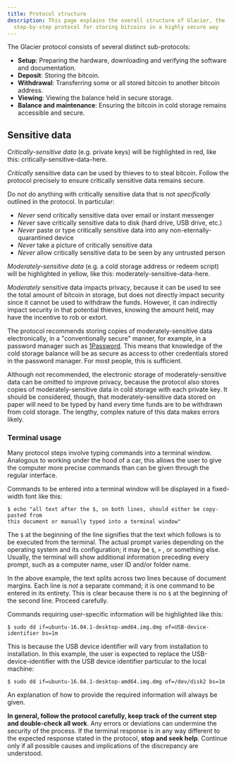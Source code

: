 ```yaml
---
title: Protocol structure
description: This page explains the overall structure of Glacier, the
  step-by-step protocol for storing bitcoins in a highly secure way
---
```


The Glacier protocol consists of several distinct sub-protocols:

* **Setup**: Preparing the hardware, downloading and verifying the software and
documentation.
* **Deposit**: Storing the bitcoin.
* **Withdrawal**: Transferring some or all stored bitcoin to another
bitcoin address.
* **Viewing**: Viewing the balance held in secure storage.
* **Balance and maintenance**: Ensuring the bitcoin in cold storage remains accessible and
secure.

## Sensitive data

*Critically-sensitive data* (e.g. private keys) will be highlighted in red,
like this: <span class="danger">critically-sensitive-data-here</span>.

*Critically* sensitive data can be used by thieves to to steal bitcoin. Follow
the protocol precisely to ensure critically sensitive data remains secure.

Do *not* do anything with critically sensitive data that is not *specifically*
outlined in the protocol. In particular:

* *Never* send critically sensitive data over email or instant messenger
* *Never* save critically sensitive data to disk (hard drive, USB drive, etc.)
* *Never* paste or type critically sensitive data into any non-eternally-quarantined
device
* *Never* take a picture of critically sensitive data
* *Never* allow critically sensitive data to be seen by any untrusted person

*Moderately-sensitive data* (e.g. a cold storage address or redeem script) will
be highlighted in yellow, like this: <span class="warning">moderately-sensitive-data-here</span>.

*Moderately* sensitive data impacts privacy, because it can be used to see the total
amount of bitcoin in storage, but does not directly impact security since it cannot
be used to withdraw the funds. However, it can indirectly impact security in
that potential thieves, knowing the amount held, may have the incentive to rob or
extort.

The protocol recommends storing copies of moderately-sensitive
data electronically, in a "conventionally secure" manner, for example, in
a password manager such as [1Password](https://1password.com/). This means that knowledge
of the cold storage balance will be as secure as access to other credentials stored in
the password manager. For most people, this is sufficient.

Although not recommended, the electronic storage of moderately-sensitive data can be
omitted to improve privacy, because the protocol also stores copies of
moderately-sensitive data in cold storage with each private key. It should be considered,
though, that moderately-sensitive data stored on paper will need to be typed by hand
every time funds are to be withdrawn from cold storage. The lengthy, complex nature of
this data makes errors likely.

### Terminal usage

Many protocol steps involve typing commands into a terminal window. Analogous to
working under the hood of a car, this allows the user to give the
computer more precise commands than can be given through the regular
interface.

Commands to be entered into a terminal window will be
displayed in a fixed-width font like this:

```
$ echo "all text after the $, on both lines, should either be copy-pasted from
this document or manually typed into a terminal window"
```

The `$` at the beginning of the line signifies that the text which follows is to be
executed from the terminal. The actual prompt varies depending on the operating
system and its configuration; it may be `$`, `>` , or something else. Usually,
the terminal will show additional information preceding every prompt, such as
a computer name, user ID and/or folder name.

In the above example, the text splits across two lines because of document margins. 
Each line is *not* a separate command; it is one command to be entered in its
entirety. This is clear because there is no `$` at the beginning of the second
line. Proceed carefully.

Commands requiring user-specific information will be highlighted like this:

<pre><code>$ sudo dd if=ubuntu-16.04.1-desktop-amd64.img.dmg of=<span class="primary">USB-device-identifier</span> bs=1m
</code></pre>

This is because the USB device identifier will vary from installation to installation. In this example, the user is expected to replace the <span class="primary">USB-device-identifier</span> with the USB device identifier particular to the local machine:
```
$ sudo dd if=ubuntu-16.04.1-desktop-amd64.img.dmg of=/dev/disk2 bs=1m
```

An explanation of how to provide the required information will always be given.

**In general, follow the protocol carefully, keep track of the current step and
double-check all work**. Any errors or deviations can undermine the security of the
process. If the terminal response is in any way different to the expected response stated
in the protocol, **stop and seek help**. Continue only if all possible causes and
implications of the discrepancy are understood.